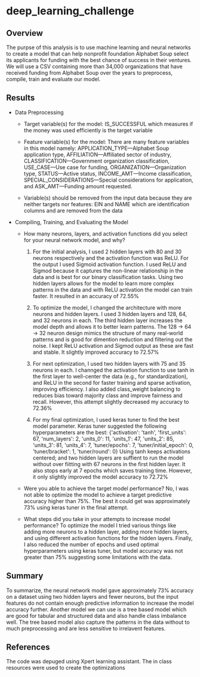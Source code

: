 # deep_learning_challenge

## Overview

The purpse of this analysis is to use machine learning and neural networks to create a model that can help nonprofit foundation Alphabet Soup select its applicants for funding with the best chance of success in their ventures. We will use a CSV containing more than 34,000 organizations that have received funding from Alphabet Soup over the years to preprocess, compile, train and evaluate our model.

## Results

* Data Preprocessing
  * Target variable(s) for the model:
     IS_SUCCESSFUL which measures if the money was used efficiently is the target variable
    
  * Feature variable(s) for the model:
   There are many feature variables in this model namely: APPLICATION_TYPE—Alphabet Soup application type, AFFILIATION—Affiliated sector of industry, CLASSIFICATION—Government organization classification, USE_CASE—Use case for funding, ORGANIZATION—Organization type, STATUS—Active status, INCOME_AMT—Income classification, SPECIAL_CONSIDERATIONS—Special considerations for application, and ASK_AMT—Funding amount requested.
 
  * Variable(s) should be removed from the input data because they are neither targets nor features:
    EIN and NAME which are identification columns and are removed from the data 

* Compiling, Training, and Evaluating the Model

  * How many neurons, layers, and activation functions did you select for your neural network model, and why?
    1. For the initial analysis, I used 2 hidden layers with 80 and 30 neurons respectively and the activation function was ReLU. For the output I used Sigmoid activation function. I used ReLU and Sigmod because it captures the non-linear relationship in the data and is best for our binary classification tasks. Using two hidden layers allows for the model to learn more complex patterns in the data and with ReLU activation the model can train faster. It resulted in an accuracy of 72.55%
       
    2. To optimize the model, I changed the architecture with more neurons and hidden layers. I used 3 hidden layers and 128, 64, and 32 neurons in each. The third hidden layer increases the model depth and allows it to better learn patterns. The 128 → 64 → 32 neuron design mimics the structure of many real-world patterns and is good for dimention reduction and filtering out the noise. I kept ReLU activation and Sigmod output as these are fast and stable. It slightly improved accuracy to 72.57%
   
    3. For next optimization, I used two hidden layers with 75 and 35 neurons in each. I channged the activation function to use tanh in the first layer to well-center the data (e.g., for standardization), and ReLU in the second for faster training and sparse activation, improving efficiency. I also added class_weight balancing to reduces bias toward majority class and improve fairness and recall. However, this attempt slightly decreased my accuracy to 72.36%
   
    4. For my final optimization, I used keras tuner to find the best model parameter. Keras tuner suggested the following hyperparameters are the best: {'activation': 'tanh',
 'first_units': 67,
 'num_layers': 2,
 'units_0': 11,
 'units_1': 47,
 'units_2': 85,
 'units_3': 81,
 'units_4': 7,
 'tuner/epochs': 7,
 'tuner/initial_epoch': 0,
 'tuner/bracket': 1,
 'tuner/round': 0}
   Using tanh keeps activations centered; and two hidden layers are suffient to run the model without over fiitting with 67 neurons in the first hidden layer. It also stops early at 7 epochs which saves training time. However, it only slightly improved the model accuracy to 72.72%
   

  * Were you able to achieve the target model performance?
    No, I was not able to optimize the model to achieve a target predictive accuracy higher than 75%. The best it could get was approximately 73% using keras tuner in the final attempt.

    
  * What steps did you take in your attempts to increase model performance?
    To optimize the model I tried various things like adding more neurons to a hidden layer, adding more hidden layers, and using different activation functions for the hidden layers. Finally, I also reduced the number of epochs and used optimal hyperparameters using keras tuner, but model accuracy was not greater than 75% suggesting some limitations with the data.

## Summary

To summarize, the neural network model gave approximately 73% accuracy on a dataset using two hidden layers and fewer neurons, but the input features do not contain enough predictive information to increase the model accuracy further.
Another model we can use is a tree based model which are good for tabular and structured data and also handle class imbalance well. The tree based model also capture the patterns in the data without to much preprocessing and are less sensitive to irrelavent features.

## References
The code was depuged using Xpert learning assistant. The in class resources were used to create the optimizations

